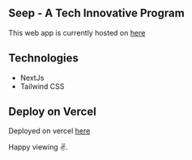 ## Seep - A Tech Innovative Program

This web app is currently hosted on  [here](https://seesupportcenter.org) 



## Technologies


 - NextJs
 - Tailwind CSS



## Deploy on Vercel

Deployed on vercel [here](https://seep-project.vercel.app) 

Happy viewing ✌.
